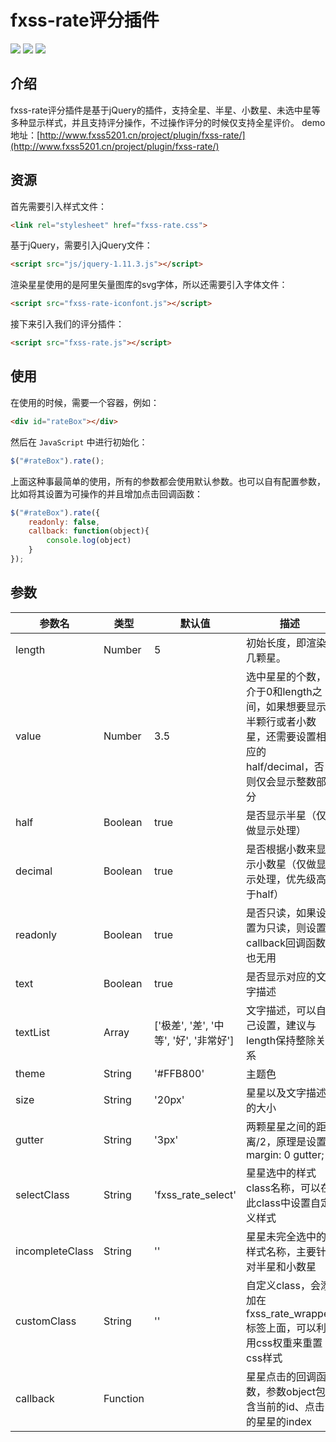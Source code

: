 # fxss-rate评分插件 #

![](https://img.shields.io/badge/language-javascript-green.svg)
![](https://img.shields.io/badge/Dependencies-jQuery-brightgreen.svg)
![](https://img.shields.io/badge/license-MIT-blue.svg)

## 介绍 ##
fxss-rate评分插件是基于jQuery的插件，支持全星、半星、小数星、未选中星等多种显示样式，并且支持评分操作，不过操作评分的时候仅支持全星评价。
demo地址：[http://www.fxss5201.cn/project/plugin/fxss-rate/](http://www.fxss5201.cn/project/plugin/fxss-rate/)

## 资源 ##

首先需要引入样式文件：

```HTML
<link rel="stylesheet" href="fxss-rate.css">
```

基于jQuery，需要引入jQuery文件：

```HTML
<script src="js/jquery-1.11.3.js"></script>
```

渲染星星使用的是阿里矢量图库的svg字体，所以还需要引入字体文件：

```HTML
<script src="fxss-rate-iconfont.js"></script>
```

接下来引入我们的评分插件：

```HTML
<script src="fxss-rate.js"></script>
```

## 使用 ##

在使用的时候，需要一个容器，例如：

```HTML
<div id="rateBox"></div>
```

然后在 `JavaScript` 中进行初始化：

```JavaScript
$("#rateBox").rate();
```

上面这种事最简单的使用，所有的参数都会使用默认参数。也可以自有配置参数，比如将其设置为可操作的并且增加点击回调函数：

```JavaScript
$("#rateBox").rate({
    readonly: false,
    callback: function(object){
        console.log(object)
    }
});
```

## 参数 ##

|参数名|类型|默认值|描述|
|----|----|----|----|
|length|Number|5|初始长度，即渲染几颗星。|
|value|Number|3.5|选中星星的个数，介于0和length之间，如果想要显示半颗行或者小数星，还需要设置相应的half/decimal，否则仅会显示整数部分|
|half|Boolean|true|是否显示半星（仅做显示处理）|
|decimal|Boolean|true|是否根据小数来显示小数星（仅做显示处理，优先级高于half）|
|readonly|Boolean|true|是否只读，如果设置为只读，则设置callback回调函数也无用|
|text|Boolean|true|是否显示对应的文字描述|
|textList|Array|['极差', '差', '中等', '好', '非常好']|文字描述，可以自己设置，建议与length保持整除关系|
|theme|String|'#FFB800'|主题色|
|size|String|'20px'|星星以及文字描述的大小|
|gutter|String|'3px'|两颗星星之间的距离/2，原理是设置margin: 0 gutter;|
|selectClass|String|'fxss_rate_select'|星星选中的样式class名称，可以在此class中设置自定义样式|
|incompleteClass|String|''|星星未完全选中的样式名称，主要针对半星和小数星|
|customClass|String|''|自定义class，会添加在fxss_rate_wrapper标签上面，可以利用css权重来重置css样式|
|callback|Function||星星点击的回调函数，参数object包含当前的id、点击的星星的index|
